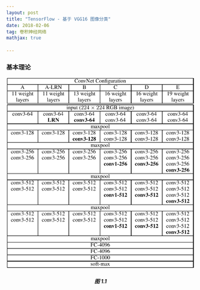 ```yaml
---
layout: post
title: "TensorFlow - 基于 VGG16 图像分类"
date: 2018-02-06 
tag: 卷积神经网络  
mathjax: true

---
```



### 基本理论

![](/images/posts/vgg/vgg_1_1.png)
<h5 align = "center">图 1.1</h5>

